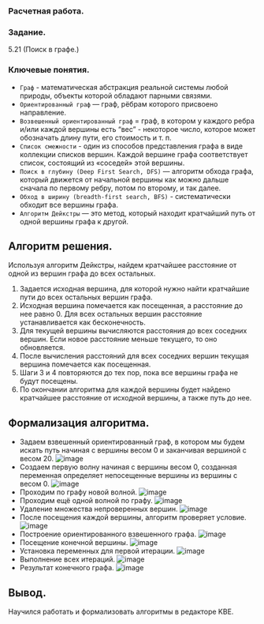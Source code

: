 ### Расчетная работа.
### Задание.
5.21 (Поиск в графе.)
### Ключевые понятия.
- `Граф` - математическая абстракция реальной системы любой природы, объекты которой обладают парными связями.
- `Ориентированный граф` —  граф, рёбрам которого присвоено направление.
- `Возвешенный ориентированный граф` =  граф, в котором у каждого ребра и/или каждой вершины есть “вес” - некоторое число, которое может обозначать длину пути, его стоимость и т. п.
- `Список смежности` - один из способов представления графа в виде коллекции списков вершин. Каждой вершине графа соответствует список, состоящий из «соседей» этой вершины.
- `Поиск в глубину (Deep First Search, DFS)` — алгоритм обхода графа, который движется от начальной вершины как можно дальше сначала по первому ребру, потом по второму, и так далее.
- `Обход в ширину (breadth-first search, BFS)` - систематически обходит все вершины графа.
- `Алгоритм Дейкстры` — это метод, который находит кратчайший путь от одной вершины графа к другой.

## Алгоритм решения.
Используя алгоритм Дейкстры, найдем кратчайшее расстояние от одной из вершин графа до всех остальных. 

1. Задается исходная вершина, для которой нужно найти кратчайшие пути до всех остальных вершин графа.
2. Исходная вершина помечается как посещенная, а расстояние до нее равно 0. Для всех остальных вершин расстояние устанавливается как бесконечность.
3. Для текущей вершины вычисляются расстояния до всех соседних вершин. Если новое расстояние меньше текущего, то оно обновляется.
4. После вычисления расстояний для всех соседних вершин текущая вершина помечается как посещенная.
5. Шаги 3 и 4 повторяются до тех пор, пока все вершины графа не будут посещены.
6. По окончании алгоритма для каждой вершины будет найдено кратчайшее расстояние от исходной вершины, а также путь до нее.
## Формализация алгоритма.
- Задаем взвешенный ориентированный граф, в котором мы будем искать путь начиная с вершины весом 0 и заканчивая вершиной с весом 20.
![image](https://github.com/iis-32170x/RPIIS/assets/144334182/68b086f5-9aaa-4c39-b7c9-320a50e891a7)
- Создаем первую волну начиная с вершины весом 0, созданная переменная определяет непосещенные вершины из вершины с весом 0.
![image](https://github.com/iis-32170x/RPIIS/assets/144334182/54789401-f620-440c-a7db-f7549a11593e)
- Проходим по графу новой волной.
![image](https://github.com/iis-32170x/RPIIS/assets/144334182/561b1a26-ab94-46dc-a06b-c68b0b7676af)
- Проходим ещё одной волной по графу.
![image](https://github.com/iis-32170x/RPIIS/assets/144334182/42a2423a-3835-4595-a5b6-39d8c681b1e0)
- Удаление множества непроверенных вершин.
![image](https://github.com/iis-32170x/RPIIS/assets/144334182/44ea16f3-4af2-4e7c-a108-1d2c550cc409)
- После посещения каждой вершины, алгоритм проверяет условие.
![image](https://github.com/iis-32170x/RPIIS/assets/144334182/37618b14-2ae7-413b-9c41-202eef790882)
- Построение ориентированного взвешенного графа.
![image](https://github.com/iis-32170x/RPIIS/assets/144334182/1331ab88-db03-43e1-a04b-a1e3e07aeedd)
- Посещение конечной вершины.
![image](https://github.com/iis-32170x/RPIIS/assets/144334182/b95e1bd4-7cca-4ae8-8944-9c6597580e31)
- Установка переменных для первой итерации.
![image](https://github.com/iis-32170x/RPIIS/assets/144334182/72f4112d-1595-4249-881b-cb06a46dbfce)
- Выполнение всех итераций.
![image](https://github.com/iis-32170x/RPIIS/assets/144334182/d650691e-c064-4e04-aedf-311e9c06d9c6)
- Результат конечного графа.
![image](https://github.com/iis-32170x/RPIIS/assets/144334182/b8216cdc-ddde-4db9-b1d6-2c1b930ee2bc)
## Вывод.
Научился работать и формализовать алгоритмы в редакторе KBE.
